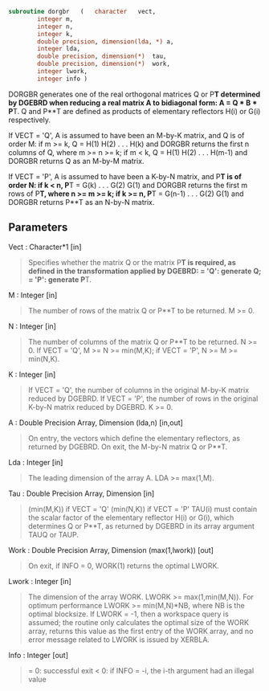 ```fortran
subroutine dorgbr	(	character	vect,
		integer	m,
		integer	n,
		integer	k,
		double precision, dimension(lda, *)	a,
		integer	lda,
		double precision, dimension(*)	tau,
		double precision, dimension(*)	work,
		integer	lwork,
		integer	info )
```

 DORGBR generates one of the real orthogonal matrices Q or P**T
 determined by DGEBRD when reducing a real matrix A to bidiagonal
 form: A = Q * B * P**T.  Q and P**T are defined as products of
 elementary reflectors H(i) or G(i) respectively.

 If VECT = 'Q', A is assumed to have been an M-by-K matrix, and Q
 is of order M:
 if m >= k, Q = H(1) H(2) . . . H(k) and DORGBR returns the first n
 columns of Q, where m >= n >= k;
 if m < k, Q = H(1) H(2) . . . H(m-1) and DORGBR returns Q as an
 M-by-M matrix.

 If VECT = 'P', A is assumed to have been a K-by-N matrix, and P**T
 is of order N:
 if k < n, P**T = G(k) . . . G(2) G(1) and DORGBR returns the first m
 rows of P**T, where n >= m >= k;
 if k >= n, P**T = G(n-1) . . . G(2) G(1) and DORGBR returns P**T as
 an N-by-N matrix.

## Parameters
Vect : Character*1 [in]
> Specifies whether the matrix Q or the matrix P**T is
> required, as defined in the transformation applied by DGEBRD:
> = 'Q':  generate Q;
> = 'P':  generate P**T.

M : Integer [in]
> The number of rows of the matrix Q or P**T to be returned.
> M >= 0.

N : Integer [in]
> The number of columns of the matrix Q or P**T to be returned.
> N >= 0.
> If VECT = 'Q', M >= N >= min(M,K);
> if VECT = 'P', N >= M >= min(N,K).

K : Integer [in]
> If VECT = 'Q', the number of columns in the original M-by-K
> matrix reduced by DGEBRD.
> If VECT = 'P', the number of rows in the original K-by-N
> matrix reduced by DGEBRD.
> K >= 0.

A : Double Precision Array, Dimension (lda,n) [in,out]
> On entry, the vectors which define the elementary reflectors,
> as returned by DGEBRD.
> On exit, the M-by-N matrix Q or P**T.

Lda : Integer [in]
> The leading dimension of the array A. LDA >= max(1,M).

Tau : Double Precision Array, Dimension [in]
> (min(M,K)) if VECT = 'Q'
> (min(N,K)) if VECT = 'P'
> TAU(i) must contain the scalar factor of the elementary
> reflector H(i) or G(i), which determines Q or P**T, as
> returned by DGEBRD in its array argument TAUQ or TAUP.

Work : Double Precision Array, Dimension (max(1,lwork)) [out]
> On exit, if INFO = 0, WORK(1) returns the optimal LWORK.

Lwork : Integer [in]
> The dimension of the array WORK. LWORK >= max(1,min(M,N)).
> For optimum performance LWORK >= min(M,N)*NB, where NB
> is the optimal blocksize.
> If LWORK = -1, then a workspace query is assumed; the routine
> only calculates the optimal size of the WORK array, returns
> this value as the first entry of the WORK array, and no error
> message related to LWORK is issued by XERBLA.

Info : Integer [out]
> = 0:  successful exit
> < 0:  if INFO = -i, the i-th argument had an illegal value

